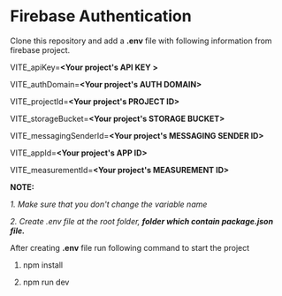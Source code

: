# Firebase Authentication

Clone this repository and add a **.env** file with following information from firebase project.

VITE_apiKey=**<Your project's API KEY >**

VITE_authDomain=**<Your project's AUTH DOMAIN>**

VITE_projectId=**<Your project's PROJECT ID>**

VITE_storageBucket=**<Your project's STORAGE BUCKET>**

VITE_messagingSenderId=**<Your project's MESSAGING SENDER ID>**

VITE_appId=**<Your project's APP ID>**

VITE_measurementId=**<Your project's MEASUREMENT ID>**

**NOTE:**

_1. Make sure that you don't change the variable name_

_2. Create .env file at the root folder, **folder which contain package.json file.**_

After creating **.env** file run following command to start the project

1. npm install

2. npm run dev
